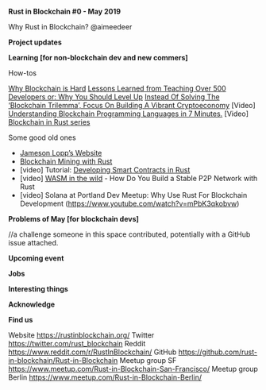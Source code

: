 **Rust in Blockchain #0 - May 2019**


Why Rust in Blockchain? @aimeedeer


**Project updates** 



**Learning [for non-blockchain dev and new commers]**

How-tos  

[Why Blockchain is Hard](https://medium.com/@jimmysong/why-blockchain-is-hard-60416ea4c5c)
[Lessons Learned from Teaching Over 500 Developers or: Why You Should Level Up](https://medium.com/@jimmysong/lessons-learned-from-teaching-over-500-developers-or-why-you-should-level-up-ad0e48bce067)
[Instead Of Solving The ‘Blockchain Trilemma’, Focus On Building A Vibrant Cryptoeconomy](https://medium.com/@kevinmobrien1/instead-of-solving-the-blockchain-trilemma-focus-on-building-a-vibrant-cryptoeconomy-7064acb41a26)
[Video] [Understanding Blockchain Programming Languages in 7 Minutes.](https://www.youtube.com/watch?v=HAOeR9Xh--A)
[Video] [Blockchain in Rust series](https://www.youtube.com/watch?v=vJdT05zl6jk&list=PL1rXPCvogp_SsWBI_JpXFypBDhbgXVrSE)

Some good old ones
- [Jameson Lopp’s Website](https://www.lopp.net/articles.html)
- [Blockchain Mining with Rust](https://www.innoq.com/en/blog/blockchain-mining-with-rust/) 
- [video] Tutorial: [Developing Smart Contracts in Rust ](https://www.youtube.com/watch?v=KqowajMbl7U)
- [video] [WASM in the wild](https://media.ccc.de/v/rustcologne.2018.11.wasm-in-the-wild) - How Do You Build a Stable P2P Network with Rust 
- [video] Solana at Portland Dev Meetup: Why Use Rust For Blockchain Development (https://www.youtube.com/watch?v=mPbK3qkobvw)

**Problems of May [for blockchain devs]**

//a challenge someone in this space contributed, potentially with a GitHub issue attached.

**Upcoming event**



**Jobs**



**Interesting things**



**Acknowledge**



**Find us**

Website https://rustinblockchain.org/
Twitter https://twitter.com/rust_blockchain
Reddit https://www.reddit.com/r/RustInBlockchain/
GitHub https://github.com/rust-in-blockchain/Rust-in-Blockchain
Meetup group SF https://www.meetup.com/Rust-in-Blockchain-San-Francisco/
Meetup group Berlin https://www.meetup.com/Rust-in-Blockchain-Berlin/
